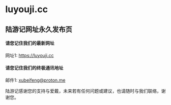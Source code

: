 # luyouji.cc
## 陆游记网址永久发布页

#### 请您记住我们的最新网址
网址1: https://luyouji.cc

#### 请您记住我们的终极通讯地址
邮件1: xubeifeng@proton.me

陆游记感谢您的支持与爱戴，未来若有任何问题或建议，也请随时与我们联络，谢谢您。




